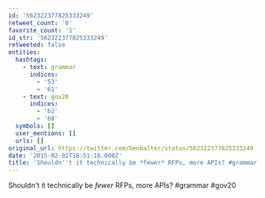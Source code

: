 ```yaml
---
id: '562322377825333249'
retweet_count: '0'
favorite_count: '1'
id_str: '562322377825333249'
retweeted: false
entities:
  hashtags:
    - text: grammar
      indices:
        - '53'
        - '61'
    - text: gov20
      indices:
        - '62'
        - '68'
  symbols: []
  user_mentions: []
  urls: []
original_url: https://twitter.com/benbalter/status/562322377825333249
date: '2015-02-02T18:51:16.000Z'
title: 'Shouldn''t it technically be *fewer* RFPs, more APIs? #grammar #gov20'
---
```


Shouldn't it technically be *fewer* RFPs, more APIs? #grammar #gov20